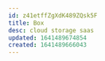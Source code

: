 ```yaml
---
id: z41etffZgXdK489ZQsk5F
title: Box
desc: cloud storage saas
updated: 1641489674854
created: 1641489666043
---
```




